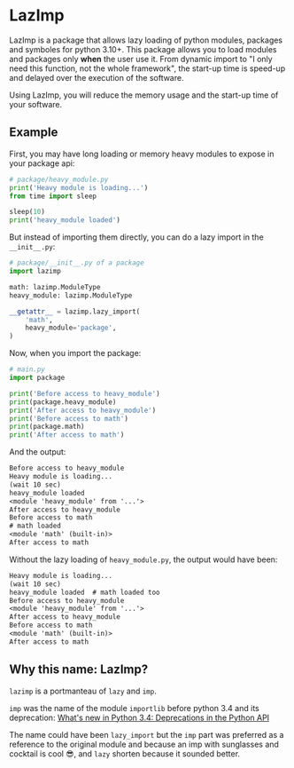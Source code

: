 # LazImp

LazImp is a package that allows lazy loading of python modules, packages and
symboles for python 3.10+. This package allows you to load modules and packages
only **when** the user use it. From dynamic import to "I only need this
function, not the whole framework", the start-up time is speed-up and delayed
over the execution of the software.

Using LazImp, you will reduce the memory usage and the start-up time of your
software.

## Example

First, you may have long loading or memory heavy modules to expose in your
package api:

```python
# package/heavy_module.py
print('Heavy module is loading...')
from time import sleep

sleep(10)
print('heavy_module loaded')
```

But instead of importing them directly, you can do a lazy import in
the `__init__.py`:

```python
# package/__init__.py of a package
import lazimp

math: lazimp.ModuleType
heavy_module: lazimp.ModuleType

__getattr__ = lazimp.lazy_import(
    'math',
    heavy_module='package',
)
```

Now, when you import the package:

```python
# main.py
import package

print('Before access to heavy_module')
print(package.heavy_module)
print('After access to heavy_module')
print('Before access to math')
print(package.math)
print('After access to math')
```

And the output:

```txt
Before access to heavy_module
Heavy module is loading...
(wait 10 sec)
heavy_module loaded
<module 'heavy_module' from '...'>
After access to heavy_module
Before access to math
# math loaded
<module 'math' (built-in)>
After access to math
```

Without the lazy loading of `heavy_module.py`, the output would have been:

```txt
Heavy module is loading...
(wait 10 sec)
heavy_module loaded  # math loaded too
Before access to heavy_module
<module 'heavy_module' from '...'>
After access to heavy_module
Before access to math
<module 'math' (built-in)>
After access to math
```

## Why this name: LazImp?

`lazimp` is a portmanteau of `lazy` and `imp`.

`imp` was the name of the module `importlib` before python 3.4 and its
deprecation: [What's new in Python 3.4: Deprecations in the Python API](https://docs.python.org/3/whatsnew/3.4.html#deprecations-in-the-python-api)

The name could have been `lazy_import` but the `imp` part was preferred as a
reference to the original module and because an
imp with sunglasses and cocktail is cool 😎, and `lazy` shorten because it
sounded better.